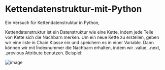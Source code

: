 # Kettendatenstruktur-mit-Python
Ein Versuch für Kettendatenstruktur in Python,

Kettendatenstruktur ist ein Datenstruktur wie eine Kette, indem jede Teile von Kette sich die Nachbarn merken.
Um ein neue Kette zu erstellen, geben wir eine liste in Chain Klasse ein und speichern es in einer Variable.
Dann können wir mit İndexnummer die Nachbarn erhalten, indem wir .value, .next, .previous Attribute benutzen.
Beispiel:

![image](https://github.com/Dankeser/Kettendatenstruktur-mit-Python/assets/131388485/297c2a69-d38a-4a87-880c-311d17f5f91d)
